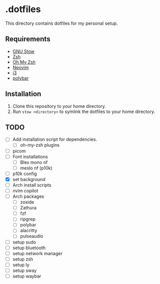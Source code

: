 # .dotfiles
This directory contains dotfiles for my personal setup.

## Requirements
- [GNU Stow](https://www.gnu.org/software/stow/)
- [Zsh](https://www.zsh.org/)
- [Oh My Zsh](https://ohmyz.sh/)
- [Neovim](https://neovim.io/)
- [i3](https://i3wm.org/)
- [polybar](https://github.com/polybar/polybar)

## Installation
1. Clone this repository to your home directory.
2. Run `stow <directory>` to symlink the dotfiles to your home directory.

## TODO
- [ ] Add installation script for dependencies.
    - [ ] oh-my-zsh plugins
- [ ] picom
- [ ] Font installations
    - [ ] Blex mono nf
    - [ ] meslo nf (p10k)
- [ ] p10k config
- [x] set background
- [ ] Arch install scripts
- [ ] nvim copilot
- [ ] Arch packages
    - [ ] zoxide
    - [ ] Zathura
    - [ ] fzf
    - [ ] ripgrep
    - [ ] polybar
    - [ ] alacritty
    - [ ] pulseaudio
- [ ] setup sudo
- [ ] setup bluetooth
- [ ] setup network manager
- [ ] setup zsh
- [ ] setup ly
- [ ] setup sway
- [ ] setup waybar

